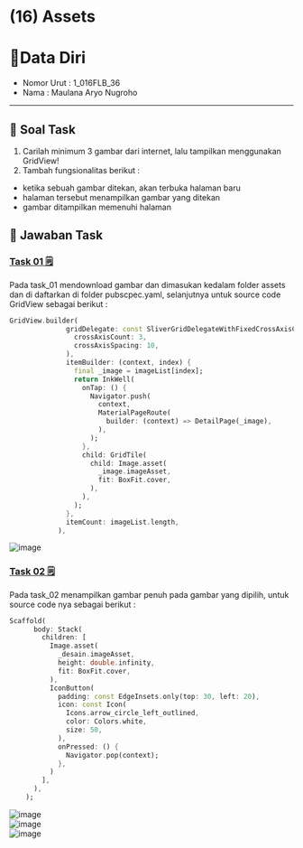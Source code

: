 # (16) Assets

# 👨Data Diri
- Nomor Urut : 1_016FLB_36
- Nama : Maulana Aryo Nugroho

---
## 📑 Soal Task
1. Carilah minimum 3 gambar dari internet, lalu tampilkan menggunakan GridView!
2. Tambah fungsionalitas berikut :
- ketika sebuah gambar ditekan, akan terbuka halaman baru
- halaman tersebut menampilkan gambar yang ditekan
- gambar ditampilkan memenuhi halaman

## 📒 Jawaban Task
### [Task 01 🗒](#descriptive-)
Pada task_01 mendownload gambar dan dimasukan kedalam folder assets dan di daftarkan di folder pubscpec.yaml, selanjutnya untuk source code GridView sebagai berikut :
```dart
GridView.builder(
              gridDelegate: const SliverGridDelegateWithFixedCrossAxisCount(
                crossAxisCount: 3,
                crossAxisSpacing: 10,
              ),
              itemBuilder: (context, index) {
                final _image = imageList[index];
                return InkWell(
                  onTap: () {
                    Navigator.push(
                      context,
                      MaterialPageRoute(
                        builder: (context) => DetailPage(_image),
                      ),
                    );
                  },
                  child: GridTile(
                    child: Image.asset(
                      _image.imageAsset,
                      fit: BoxFit.cover,
                    ),
                  ),
                );
              },
              itemCount: imageList.length,
            ),
```
![image](/16_Assets/screenshot/image_02.png)

### [Task 02 🗒](#descriptive-)
Pada task_02 menampilkan gambar penuh pada gambar yang dipilih, untuk source code nya sebagai berikut :
```dart
Scaffold(
      body: Stack(
        children: [
          Image.asset(
            _desain.imageAsset,
            height: double.infinity,
            fit: BoxFit.cover,
          ),
          IconButton(
            padding: const EdgeInsets.only(top: 30, left: 20),
            icon: const Icon(
              Icons.arrow_circle_left_outlined,
              color: Colors.white,
              size: 50,
            ),
            onPressed: () {
              Navigator.pop(context);
            },
          )
        ],
      ),
    );
```
![image](/16_Assets/screenshot/image_03.png)    
![image](/16_Assets/screenshot/image_04.png)    
![image](/16_Assets/screenshot/image_05.png)    
